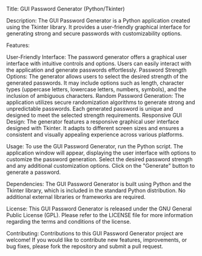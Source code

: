 Title: GUI Password Generator (Python/Tkinter)

Description:
The GUI Password Generator is a Python application created using the Tkinter library. It provides a user-friendly graphical interface for generating strong and secure passwords with customizability options.

Features:

User-Friendly Interface: The password generator offers a graphical user interface with intuitive controls and options. Users can easily interact with the application and generate passwords effortlessly.
Password Strength Options: The generator allows users to select the desired strength of the generated passwords. It may include options such as length, character types (uppercase letters, lowercase letters, numbers, symbols), and the inclusion of ambiguous characters.
Random Password Generation: The application utilizes secure randomization algorithms to generate strong and unpredictable passwords. Each generated password is unique and designed to meet the selected strength requirements.
Responsive GUI Design: The generator features a responsive graphical user interface designed with Tkinter. It adapts to different screen sizes and ensures a consistent and visually appealing experience across various platforms.

Usage:
To use the GUI Password Generator, run the Python script. The application window will appear, displaying the user interface with options to customize the password generation. Select the desired password strength and any additional customization options. Click on the "Generate" button to generate a password.

Dependencies:
The GUI Password Generator is built using Python and the Tkinter library, which is included in the standard Python distribution. No additional external libraries or frameworks are required.

License:
This GUI Password Generator is released under the GNU General Public License (GPL). Please refer to the LICENSE file for more information regarding the terms and conditions of the license.

Contributing:
Contributions to this GUI Password Generator project are welcome! If you would like to contribute new features, improvements, or bug fixes, please fork the repository and submit a pull request.
